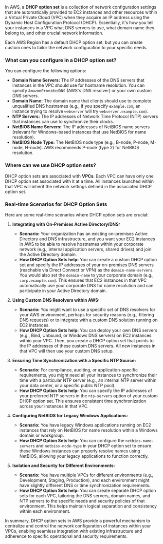 In AWS, a **DHCP option set** is a collection of network configuration settings that are automatically provided to EC2 instances and other resources within a Virtual Private Cloud (VPC) when they acquire an IP address using the Dynamic Host Configuration Protocol (DHCP). Essentially, it's how you tell your instances in a VPC what DNS servers to use, what domain name they belong to, and other crucial network information.

Each AWS Region has a default DHCP option set, but you can create custom ones to tailor the network configuration to your specific needs.

### What can you configure in a DHCP option set?

You can configure the following options:

* **Domain Name Servers:** The IP addresses of the DNS servers that instances in the VPC should use for hostname resolution. You can specify `AmazonProvidedDNS` (AWS's DNS resolver) or your own custom DNS servers.
* **Domain Name:** The domain name that clients should use to complete unqualified DNS hostnames (e.g., if you specify `example.com`, an instance trying to resolve `webserver` will try `webserver.example.com`).
* **NTP Servers:** The IP addresses of Network Time Protocol (NTP) servers that instances can use to synchronize their clocks.
* **NetBIOS Name Servers:** The IP addresses of NetBIOS name servers (relevant for Windows-based instances that use NetBIOS for name resolution).
* **NetBIOS Node Type:** The NetBIOS node type (e.g., B-node, P-node, M-node, H-node). AWS recommends P-node (type 2) for NetBIOS resolution.

### Where can we use DHCP option sets?

DHCP option sets are associated with **VPCs**. Each VPC can have only one DHCP option set associated with it at a time. All instances launched within that VPC will inherit the network settings defined in the associated DHCP option set.

### Real-time Scenarios for DHCP Option Sets

Here are some real-time scenarios where DHCP option sets are crucial:

1.  **Integrating with On-Premises Active Directory/DNS:**
    * **Scenario:** Your organization has an existing on-premises Active Directory and DNS infrastructure, and you want your EC2 instances in AWS to be able to resolve hostnames within your corporate network (e.g., internal application servers, shared drives) and join the Active Directory domain.
    * **How DHCP Option Sets help:** You can create a custom DHCP option set and specify the IP addresses of your on-premises DNS servers (reachable via Direct Connect or VPN) as the `domain-name-servers`. You would also set the `domain-name` to your corporate domain (e.g., `corp.example.com`). This ensures that EC2 instances in that VPC automatically use your corporate DNS for name resolution and can participate in your Active Directory domain.

2.  **Using Custom DNS Resolvers within AWS:**
    * **Scenario:** You might want to use a specific set of DNS resolvers for your AWS environment, perhaps for security reasons (e.g., filtering DNS requests) or to integrate with a custom DNS solution running on EC2 instances.
    * **How DHCP Option Sets help:** You can deploy your own DNS servers (e.g., Bind, Unbound, or Windows DNS servers) on EC2 instances within your VPC. Then, you create a DHCP option set that points to the IP addresses of these custom DNS servers. All new instances in that VPC will then use your custom DNS setup.

3.  **Ensuring Time Synchronization with a Specific NTP Source:**
    * **Scenario:** For compliance, auditing, or application-specific requirements, you might need all your instances to synchronize their time with a particular NTP server (e.g., an internal NTP server within your data center, or a specific public NTP pool).
    * **How DHCP Option Sets help:** You can specify the IP addresses of your preferred NTP servers in the `ntp-servers` option of your custom DHCP option set. This ensures consistent time synchronization across your instances in that VPC.

4.  **Configuring NetBIOS for Legacy Windows Applications:**
    * **Scenario:** You have legacy Windows applications running on EC2 instances that rely on NetBIOS for name resolution within a Windows domain or workgroup.
    * **How DHCP Option Sets help:** You can configure the `netbios-name-servers` and `netbios-node-type` in your DHCP option set to ensure these Windows instances can properly resolve names using NetBIOS, allowing your legacy applications to function correctly.

5.  **Isolation and Security for Different Environments:**
    * **Scenario:** You have multiple VPCs for different environments (e.g., Development, Staging, Production), and each environment might have slightly different DNS or time synchronization requirements.
    * **How DHCP Option Sets help:** You can create separate DHCP option sets for each VPC, tailoring the DNS servers, domain names, and NTP servers to the specific needs and security policies of that environment. This helps maintain logical separation and consistency within each environment.

In summary, DHCP option sets in AWS provide a powerful mechanism to centralize and control the network configuration of instances within your VPCs, enabling seamless integration with existing infrastructure and adherence to specific operational and security requirements.
